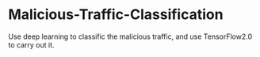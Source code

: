 # Malicious-Traffic-Classification
Use deep learning to classific the malicious traffic, and use TensorFlow2.0 to carry out it.
